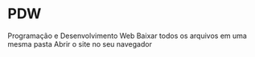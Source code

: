 # PDW
Programação e Desenvolvimento Web
Baixar todos os arquivos em uma mesma pasta
Abrir o site no seu navegador
